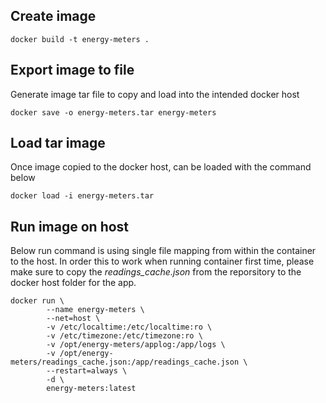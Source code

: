 ## Create image
```console
docker build -t energy-meters .
```

## Export image to file
Generate image tar file to copy and load into the intended docker host
```console
docker save -o energy-meters.tar energy-meters
```

## Load tar image
Once image copied to the docker host, can be loaded with the command below
```console
docker load -i energy-meters.tar
```

## Run image on host
Below run command is using single file mapping from within the container to the host.
In order this to work when running container first time, please make sure to copy the *readings_cache.json* from the reporsitory to the docker host folder for the app.
```console
docker run \
        --name energy-meters \
        --net=host \
        -v /etc/localtime:/etc/localtime:ro \
        -v /etc/timezone:/etc/timezone:ro \
        -v /opt/energy-meters/applog:/app/logs \
        -v /opt/energy-meters/readings_cache.json:/app/readings_cache.json \
        --restart=always \
        -d \
        energy-meters:latest
```